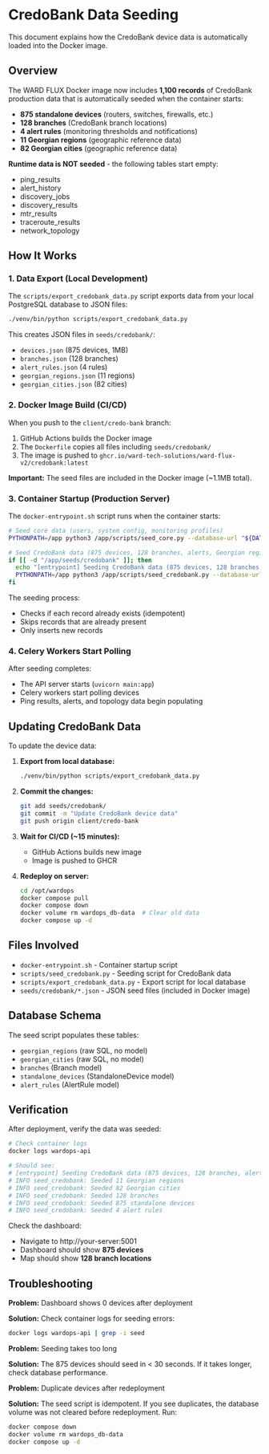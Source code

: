 # CredoBank Data Seeding

This document explains how the CredoBank device data is automatically loaded into the Docker image.

## Overview

The WARD FLUX Docker image now includes **1,100 records** of CredoBank production data that is automatically seeded when the container starts:

- **875 standalone devices** (routers, switches, firewalls, etc.)
- **128 branches** (CredoBank branch locations)
- **4 alert rules** (monitoring thresholds and notifications)
- **11 Georgian regions** (geographic reference data)
- **82 Georgian cities** (geographic reference data)

**Runtime data is NOT seeded** - the following tables start empty:
- ping_results
- alert_history
- discovery_jobs
- discovery_results
- mtr_results
- traceroute_results
- network_topology

## How It Works

### 1. Data Export (Local Development)

The `scripts/export_credobank_data.py` script exports data from your local PostgreSQL database to JSON files:

```bash
./venv/bin/python scripts/export_credobank_data.py
```

This creates JSON files in `seeds/credobank/`:
- `devices.json` (875 devices, 1MB)
- `branches.json` (128 branches)
- `alert_rules.json` (4 rules)
- `georgian_regions.json` (11 regions)
- `georgian_cities.json` (82 cities)

### 2. Docker Image Build (CI/CD)

When you push to the `client/credo-bank` branch:

1. GitHub Actions builds the Docker image
2. The `Dockerfile` copies all files including `seeds/credobank/`
3. The image is pushed to `ghcr.io/ward-tech-solutions/ward-flux-v2/credobank:latest`

**Important:** The seed files are included in the Docker image (~1.1MB total).

### 3. Container Startup (Production Server)

The `docker-entrypoint.sh` script runs when the container starts:

```bash
# Seed core data (users, system config, monitoring profiles)
PYTHONPATH=/app python3 /app/scripts/seed_core.py --database-url "${DATABASE_URL}" --seeds-dir "seeds/core"

# Seed CredoBank data (875 devices, 128 branches, alerts, Georgian regions/cities)
if [[ -d "/app/seeds/credobank" ]]; then
  echo "[entrypoint] Seeding CredoBank data (875 devices, 128 branches, alerts, Georgian regions/cities)"
  PYTHONPATH=/app python3 /app/scripts/seed_credobank.py --database-url "${DATABASE_URL}" --seeds-dir "seeds/credobank"
fi
```

The seeding process:
- Checks if each record already exists (idempotent)
- Skips records that are already present
- Only inserts new records

### 4. Celery Workers Start Polling

After seeding completes:
- The API server starts (`uvicorn main:app`)
- Celery workers start polling devices
- Ping results, alerts, and topology data begin populating

## Updating CredoBank Data

To update the device data:

1. **Export from local database:**
   ```bash
   ./venv/bin/python scripts/export_credobank_data.py
   ```

2. **Commit the changes:**
   ```bash
   git add seeds/credobank/
   git commit -m "Update CredoBank device data"
   git push origin client/credo-bank
   ```

3. **Wait for CI/CD (~15 minutes):**
   - GitHub Actions builds new image
   - Image is pushed to GHCR

4. **Redeploy on server:**
   ```bash
   cd /opt/wardops
   docker compose pull
   docker compose down
   docker volume rm wardops_db-data  # Clear old data
   docker compose up -d
   ```

## Files Involved

- `docker-entrypoint.sh` - Container startup script
- `scripts/seed_credobank.py` - Seeding script for CredoBank data
- `scripts/export_credobank_data.py` - Export script for local database
- `seeds/credobank/*.json` - JSON seed files (included in Docker image)

## Database Schema

The seed script populates these tables:
- `georgian_regions` (raw SQL, no model)
- `georgian_cities` (raw SQL, no model)
- `branches` (Branch model)
- `standalone_devices` (StandaloneDevice model)
- `alert_rules` (AlertRule model)

## Verification

After deployment, verify the data was seeded:

```bash
# Check container logs
docker logs wardops-api

# Should see:
# [entrypoint] Seeding CredoBank data (875 devices, 128 branches, alerts, Georgian regions/cities)
# INFO seed_credobank: Seeded 11 Georgian regions
# INFO seed_credobank: Seeded 82 Georgian cities
# INFO seed_credobank: Seeded 128 branches
# INFO seed_credobank: Seeded 875 standalone devices
# INFO seed_credobank: Seeded 4 alert rules
```

Check the dashboard:
- Navigate to http://your-server:5001
- Dashboard should show **875 devices**
- Map should show **128 branch locations**

## Troubleshooting

**Problem:** Dashboard shows 0 devices after deployment

**Solution:** Check container logs for seeding errors:
```bash
docker logs wardops-api | grep -i seed
```

**Problem:** Seeding takes too long

**Solution:** The 875 devices should seed in < 30 seconds. If it takes longer, check database performance.

**Problem:** Duplicate devices after redeployment

**Solution:** The seed script is idempotent. If you see duplicates, the database volume was not cleared before redeployment. Run:
```bash
docker compose down
docker volume rm wardops_db-data
docker compose up -d
```
